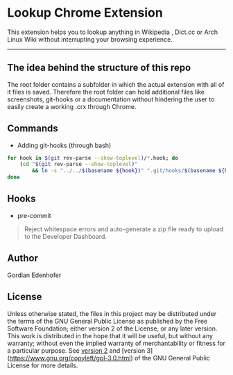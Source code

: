 # Lookup Chrome Extension

This extension helps you to lookup anything in Wikipedia , Dict.cc or Arch Linux Wiki without interrupting your browsing experience.

-----

## The idea behind the structure of this repo
The root folder contains a subfolder in which the actual extension with all of it files is saved. Therefore the root folder can hold additional files like screenshots, git-hooks or a documentation without hindering the user to easily create a working .crx through Chrome.

## Commands
* Adding git-hooks (through bash)
```bash
for hook in $(git rev-parse --show-toplevel)/*.hook; do
	(cd "$(git rev-parse --show-toplevel)"
		&& ln -s "../../$(basename ${hook})" ".git/hooks/$(basename ${hook%.hook})");
done
```

## Hooks
* pre-commit
> Reject whitespace errors and auto-generate a zip file ready to upload to the Developer Dashboard.

## Author

Gordian Edenhofer

## License

Unless otherwise stated, the files in this project may be distributed under the terms of the GNU General Public License as published by the Free Software Foundation; either version 2 of the License, or any later version. This work is distributed in the hope that it will be useful, but without any warranty; without even the implied warranty of merchantability or fitness for a particular purpose. See [version 2](https://www.gnu.org/licenses/old-licenses/gpl-2.0.html) and [version 3] (https://www.gnu.org/copyleft/gpl-3.0.html) of the GNU General Public License for more details.

